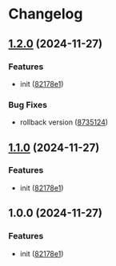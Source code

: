 # Changelog

## [1.2.0](https://github.com/reggi/ts-starter/compare/v1.1.0...v1.2.0) (2024-11-27)


### Features

* init ([82178e1](https://github.com/reggi/ts-starter/commit/82178e10bba716c9bc326c3f834fc15f021c190a))


### Bug Fixes

* rollback version ([8735124](https://github.com/reggi/ts-starter/commit/8735124a0ece107d8a1c33dc6b1d2a19a7ad9b89))

## [1.1.0](https://github.com/reggi/ts-starter/compare/v1.0.0...v1.1.0) (2024-11-27)


### Features

* init ([82178e1](https://github.com/reggi/ts-starter/commit/82178e10bba716c9bc326c3f834fc15f021c190a))

## 1.0.0 (2024-11-27)


### Features

* init ([82178e1](https://github.com/reggi/ts-starter/commit/82178e10bba716c9bc326c3f834fc15f021c190a))
